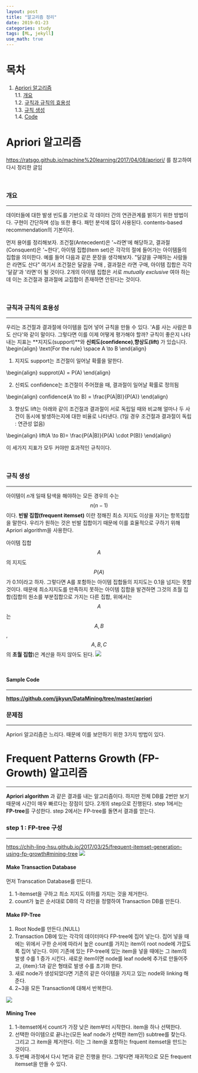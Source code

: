 ```yaml
---
layout: post
title: "알고리즘 정리"
date: 2019-01-23
categories: study
tags: [ML, jekyll]
use_math: true
---
```

# 목차

1.  [Apriori 알고리즘](#apriori_algorithm)<br />
1.1.  [개요](#summary)<br />
1.2. [규칙과 규칙의 효용성](#rule)<br />
1.3. [규칙 생성](#generate_rule)<br />
1.4. [Code](#apriori_code)

# Apriori 알고리즘 <a class="apriori" id="apriori_algorithm"></a>

https://ratsgo.github.io/machine%20learning/2017/04/08/apriori/ 를 참고하여 다시 정리한 글임

<br />


### 개요 <a class="apriori" id="summary"></a>
***

 데이터들에 대한 발생 빈도를 기반으로 각 데이터 간의 연관관계를 밝히기 위한 방법이다. 구현이 간단하며 성능 또한 좋다. 패턴 분석에 많이 사용된다. contents-based recommendation의 기본이다.

 먼저 용어를 정리해보자. 조건절(Antecedent)은 '~라면'에 해당하고, 결과절(Consquent)은 '~한다', 아이템 집합(Item set)은 각각의 절에 들어가는 아이템들의 집합을 의미한다. 예를 들어 다음과 같은 문장을 생각해보자. "달걀을 구매하는 사람들은 라면도 산다" 여기서 조건절은 달걀을 구매 , 결과절은 라면 구매, 아이템 집합은 각각 '달걀'과 '라면'이 될 것이다. 2개의 아이템 집합은 서로 *mutually exclusive* 여야 하는데 이는 조건절과 결과절에 교집합이 존재하면 안된다는 것이다. 


<br />

### 규칙과 규칙의 효용성 <a class="apriori" id="rule"></a>
***
 우리는 조건절과 결과절에 아이템을 집어 넣어 규칙을 만들 수 있다. 'A를 사는 사람은 B도 산다'와 같이 말이다. 그렇다면 이를 이제 어떻게 평가해야 할까? 규칙이 좋은지 나타내는 지표는 **지지도(support)**와 **신뢰도(confidence)**,**향상도(lift)** 가 있습니다. 
\begin{align}
\text{For the rule} \space A \to B
\end{align}
1. 지지도 support는 조건절이 일어날 확률을 말한다. 

\begin{align}
supprot(A) = P(A)
\end{align}

2. 신뢰도 confidence는 조건절이 주어졌을 때, 결과절이 일어날 확률로 정의됨

\begin{align}
confidence(A \to B) = \frac{P(A|B)}{P(A)}
\end{align}

3. 향상도 lift는 아래와 같이 조건절과 결과절이 서로 독립일 때와 비교해 얼마나 두 사건이 동시에 발생하는지에 대한 비율로 나타낸다. (1일 경우 조건절과 결과절이 독립 : 연관성 없음)

\begin{align}
lift(A \to B)= \frac{P(A|B)}{P(A) \cdot P(B)}
\end{align}

이 세가지 지표가 모두 커야만 효과적인 규칙이다.


<br />

### 규칙 생성 <a class="apriori" id="generate_rule"></a>
***
아이템이 $n$개 일때 탐색을 해야하는 모든 경우의 수는 $$n(n-1)$$이다. **빈발 집합(frequent itemset)** 이란 정해진 최소 지지도 이상을 자기는 항목집합을 말한다. 우리가 원하는 것은 빈발 집합이기 때문에 이를 효율적으로 구하기 위해 Apriori algorithm을 사용한다. 

아이템 집합 $${A}$$의 지지도 $$P(A)$$가 0.1이라고 하자. 그렇다면 A를 포함하는 아이템 집합들의 지지도는 0.1을 넘지는 못할 것이다. 때문에 최소지지도를 만족하지 못하는 아이템 집합을 발견하면 그것의 초월 집합(집합의 원소를 부분집합으로 가지는 다른 집합, 위에서는 $${A}$$는 $${A,B}$$,$${A,B,C}$$의 **초월 집합**)은 계산을 하지 않아도 된다.
<img src="https://i.imgur.com/tncW2Gn.png">

<br />

#### Sample Code<a class="apriori" id="apriori_code"></a>
***
 **https://github.com/jjkyun/DataMining/tree/master/apriori**
 
 ### 문제점
 ***
 Apriori 알고리즘은 느리다.
 때문에 이를 보안하기 위한 3가지 방법이 있다.
 

# Frequent Patterns Growth (FP-Growth) 알고리즘
***

**Apriori algorithm** 과 같은 결과를 내는 알고리즘이다. 하지만 전체 DB를 2번만 보기 때문에 시간이 매우 빠르다는 장점이 있다. 2개의 step으로 진행된다. step 1에서는 **FP-tree**를 구성한다. step 2에서는 FP-tree를 돌면서 결과를 얻는다.

### step 1 : FP-tree 구성
***
https://chih-ling-hsu.github.io/2017/03/25/frequent-itemset-generation-using-fp-growth#mining-tree
<img src="https://i.imgur.com/nty7dVx.png">

#### Make Transaction Database
먼저 Transcation Database를 만든다. 
1. 1-itemset을 구하고 최소 지지도 이하를 가지는 것을 제거한다.
2. count가 높은 순서대로 DB의 각 라인을 정렬하여 Transaction DB를 만든다.

#### Make FP-Tree
1. Root Node를 만든다.(NULL)
2. Transaction DB에 있는 각각의 데이터마다 FP-tree에 집어 넣는다. 집어 넣을 때에는 위에서 구한 순서에 따라서 높은 count를 가지는 item이 root node에 가깝도록 집어 넣는다. 이미 기존에 있는 FP-tree에 있는 item을 넣을 때에는 그 item의 발생 수를 1 증가 시킨다. 새로운 item이면 node를 leaf node에 추가로 만들어주고, {item}:1과 같은 형태로 발생 수를 초기화 한다.  
3. 새로 node가 생성되었다면 기존의 같은 아이템을 가지고 있는 node와 linking 해준다.
4. 2~3을 모든 Transaction에 대해서 반복한다.

<img src="https://i.imgur.com/QXBcLWn.png">

#### Mining Tree
1. 1-itemset에서 count가 가장 낮은 item부터 시작한다. item을 하나 선택한다.
2. 선택한 아이템으로 끝나는(모든 leaf node가 선택한 item인) subtree를 찾는다. 그리고 그 item을 제거한다. 이는 그 item을 포함하는 frquent itemset을 만드는 것이다. 
3. 두번째 과정에서 다시 1번과 같은 진행을 한다. 그렇다면 재귀적으로 모든 frequent itemset을 만들 수 있다.


